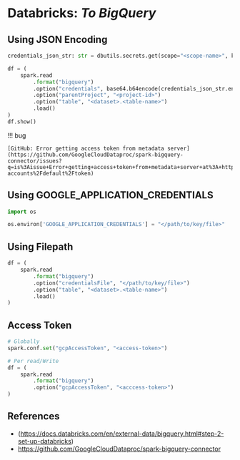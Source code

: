 # Databricks: _To BigQuery_

## Using JSON Encoding

```python
credentials_json_str: str = dbutils.secrets.get(scope="<scope-name>", key="<secret-key-name>")

df = (
    spark.read
        .format("bigquery")
        .option("credentials", base64.b64encode(credentials_json_str.encode()).decode('utf-8'))
        .option("parentProject", "<project-id>")
        .option("table", "<dataset>.<table-name>")
        .load()
)
df.show()
```

!!! bug

    [GitHub: Error getting access token from metadata server](https://github.com/GoogleCloudDataproc/spark-bigquery-connector/issues?q=is%3Aissue+Error+getting+access+token+from+metadata+server+at%3A+http%3A%2F%2F169.254.169.254%2FcomputeMetadata%2Fv1%2Finstance%2Fservice-accounts%2Fdefault%2Ftoken)

## Using GOOGLE_APPLICATION_CREDENTIALS

```python
import os

os.environ['GOOGLE_APPLICATION_CREDENTIALS'] = "</path/to/key/file>"
```

## Using Filepath

```python
df = (
    spark.read
        .format("bigquery")
        .option("credentialsFile", "</path/to/key/file>")
        .option("table", "<dataset>.<table-name>")
        .load()
)
```

## Access Token

```python
# Globally
spark.conf.set("gcpAccessToken", "<access-token>")

# Per read/Write
df = (
    spark.read
        .format("bigquery")
        .option("gcpAccessToken", "<acccess-token>")
)
```

## References

* (https://docs.databricks.com/en/external-data/bigquery.html#step-2-set-up-databricks)
* https://github.com/GoogleCloudDataproc/spark-bigquery-connector
